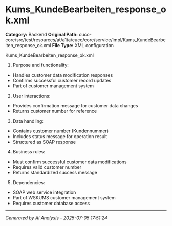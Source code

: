 # Kums_KundeBearbeiten_response_ok.xml

**Category:** Backend
**Original Path:** cuco-core/src/test/resources/at/a1ta/cuco/core/service/impl/Kums_KundeBearbeiten_response_ok.xml
**File Type:** XML configuration

Kums_KundeBearbeiten_response_ok.xml

1. Purpose and functionality:
- Handles customer data modification responses
- Confirms successful customer record updates
- Part of customer management system

2. User interactions:
- Provides confirmation message for customer data changes
- Returns customer number for reference

3. Data handling:
- Contains customer number (Kundennummer)
- Includes status message for operation result
- Structured as SOAP response

4. Business rules:
- Must confirm successful customer data modifications
- Requires valid customer number
- Returns standardized success message

5. Dependencies:
- SOAP web service integration
- Part of WSKUMS customer management system
- Requires customer database access

---
*Generated by AI Analysis - 2025-07-05 17:51:24*
